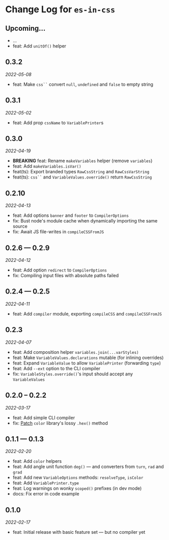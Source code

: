 # Change Log for `es-in-css`

## Upcoming...

- ... <!-- Add new lines here. -->
- feat: Add `unitOf()` helper

## 0.3.2

_2022-05-08_

- feat: Make ` css`` ` convert `null`, `undefined` and `false` to empty string

## 0.3.1

_2022-05-02_

- feat: Add prop `cssName` to `VariablePrinter`s

## 0.3.0

_2022-04-19_

- **BREAKING** feat: Rename `makeVariables` helper (remove `variables`)
- feat: Add `makeVariables.isVar()`
- feat(ts): Export branded types `RawCssString` and `RawCssVarString`
- feat(ts): ` css`` ` and `VariableValues.override()` return `RawCssString`

## 0.2.10

_2022-04-13_

- feat: Add options `banner` and `footer` to `CompilerOptions`
- fix: Bust node's module cache when dynamically importing the same source
- fix: Await JS file-writes in `compileCSSFromJS`

## 0.2.6 — 0.2.9

_2022-04-12_

- feat: Add option `redirect` to `CompilerOptions`
- fix: Compiling input files with absolute paths failed

## 0.2.4 — 0.2.5

_2022-04-11_

- feat: Add `compiler` module, exporting `compileCSS` and `compileCSSFromJS`

## 0.2.3

_2022-04-07_

- feat: Add composition helper `variables.join(...varStyles)`
- feat: Make `VariableValues.declarations` mutable (for inlining overrides)
- feat: Expand `VariableValue` to allow `VariablePrinter` (forwarding `type`)
- feat: Add `--ext` option to the CLI compiler
- fix: `VariableStyles.override()`'s input should accept any `VariableValues`

## 0.2.0 – 0.2.2

_2022-03-17_

- feat: Add simple CLI compiler
- fix: [Patch](https://github.com/maranomynet/es-in-css/commit/56b9dd0a)
  `color` library's lossy `.hex()` method

## 0.1.1 — 0.1.3

_2022-02-20_

- feat: Add `color` helpers
- feat: Add angle unit function `deg()` — and converters from `turn`, `rad`
  and `grad`
- feat: Add new `VariableOptions` methods: `resolveType`, `isColor`
- feat: Add `VariablePrinter.type`
- feat: Log warnings on wonky `scoped()` prefixes (in dev mode)
- docs: Fix error in code example

## 0.1.0

_2022-02-17_

- feat: Initial release with basic feature set — but no compiler yet
